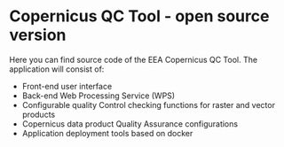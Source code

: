 # Copernicus QC Tool - open source version
Here you can find source code of the EEA Copernicus QC Tool.
The application will consist of:
* Front-end user interface
* Back-end Web Processing Service (WPS)
* Configurable quality Control checking functions for raster and vector products
* Copernicus data product Quality Assurance configurations
* Application deployment tools based on docker
